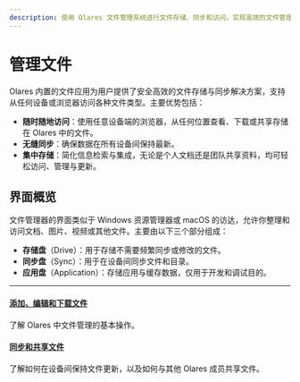 ```yaml
---
description: 使用 Olares 文件管理系统进行文件存储、同步和访问，实现高效的文件管理和团队协作。
---
```

# 管理文件

Olares 内置的文件应用为用户提供了安全高效的文件存储与同步解决方案，支持从任何设备或浏览器访问各种文件类型。主要优势包括：

* **随时随地访问**：使用任意设备端的浏览器，从任何位置查看、下载或共享存储在 Olares 中的文件。
* **无缝同步**：确保数据在所有设备间保持最新。
* **集中存储**：简化信息检索与集成，无论是个人文档还是团队共享资料，均可轻松访问、管理与更新。

## 界面概览

文件管理器的界面类似于 Windows 资源管理器或 macOS 的访达，允许你整理和访问文档、图片、视频或其他文件。主要由以下三个部分组成：

* **存储盘**（Drive）：用于存储不需要频繁同步或修改的文件。
* **同步盘**（Sync）：用于在设备间同步文件和目录。
* **应用盘**（Application）：存储应用与缓存数据，仅用于开发和调试目的。

---
<div>
<h4><a href="./add-edit-download">添加、编辑和下载文件</a></h4>
了解 Olares 中文件管理的基本操作。
</div>

<div>
<h4><a href="./sync-share">同步和共享文件</a></h4>
了解如何在设备间保持文件更新，以及如何与其他 Olares 成员共享文件。
</div>